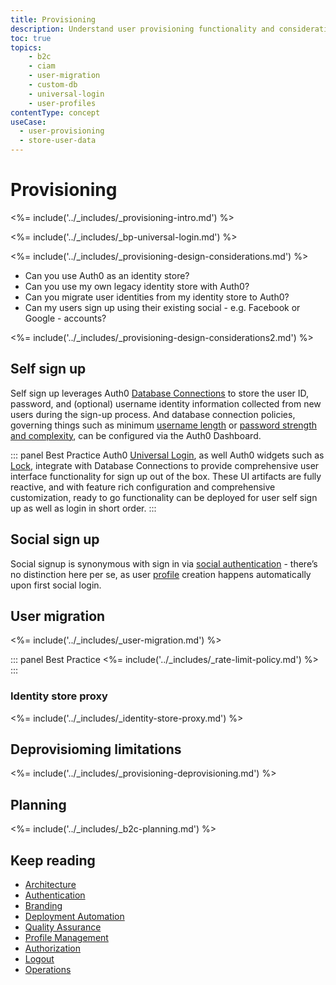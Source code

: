 ```yaml
---
title: Provisioning
description: Understand user provisioning functionality and considerations for your B2C implementation. 
toc: true
topics:
    - b2c
    - ciam
    - user-migration
    - custom-db
    - universal-login
    - user-profiles
contentType: concept
useCase:
  - user-provisioning
  - store-user-data
---
```

# Provisioning

<%= include('../_includes/_provisioning-intro.md') %>

<%= include('../_includes/_bp-universal-login.md') %>

<%= include('../_includes/_provisioning-design-considerations.md') %>

* Can you use Auth0 as an identity store?
* Can you use my own legacy identity store with Auth0?
* Can you migrate user identities from my identity store to Auth0?
* Can my users sign up using their existing social - e.g. Facebook or Google - accounts?

<%= include('../_includes/_provisioning-design-considerations2.md') %>

## Self sign up

Self sign up leverages Auth0 [Database Connections](/connections/database) to store the user ID, password, and (optional) username identity information collected from new users during the sign-up process. And database connection policies, governing things such as minimum [username length](connections/database/require-username#username-length) or [password strength and complexity](/connections/database/password-options), can be configured via the Auth0 Dashboard. 

::: panel Best Practice
Auth0 [Universal Login](/hosted-pages/login), as well Auth0 widgets such as [Lock](https://auth0.com/lock), integrate with Database Connections to provide comprehensive user interface functionality for sign up out of the box. These UI artifacts are fully reactive, and with feature rich configuration and comprehensive customization, ready to go functionality can be deployed for user self sign up as well as login in short order.
:::

## Social sign up

Social signup is synonymous with sign in via [social authentication](/architecture-scenarios/b2c/b2c-authentication#social-authentication) - there’s no distinction here per se, as user [profile](/architecture-scenarios/b2c/b2c-profile-mgmt) creation happens automatically upon first social login.

## User migration

<%= include('../_includes/_user-migration.md') %>

::: panel Best Practice
<%= include('../_includes/_rate-limit-policy.md') %>
:::

### Identity store proxy

<%= include('../_includes/_identity-store-proxy.md') %>

## Deprovisioming limitations

<%= include('../_includes/_provisioning-deprovisioning.md') %>

## Planning

<%= include('../_includes/_b2c-planning.md') %>

## Keep reading

* [Architecture](/architecture-scenarios/b2c/b2c-architecture)
* [Authentication](/architecture-scenarios/b2c/b2c-authentication)
* [Branding](/architecture-scenarios/b2c/b2c-branding)
* [Deployment Automation](/architecture-scenarios/b2c/b2c-deployment)
* [Quality Assurance](/architecture-scenarios/b2c/b2c-qa)
* [Profile Management](/architecture-scenarios/b2c/b2c-profile-mgmt)
* [Authorization](/architecture-scenarios/b2c/b2c-authorization)
* [Logout](/architecture-scenarios/b2c/b2c-logout)
* [Operations](/architecture-scenarios/b2c/b2c-operations)
